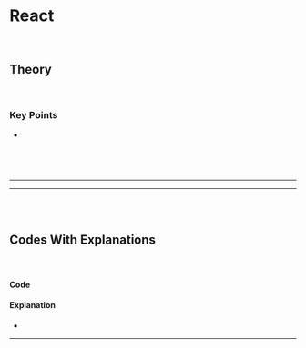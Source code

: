 # React
<br>

## Theory
<br>

### 
    
    

### Key Points

- 

<br><br>



### 
    


---
---

<br><br>



## Codes With Explanations
<br>

### 

#### Code

    

#### Explanation

- 

---
<br>